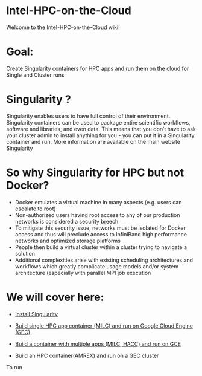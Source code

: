 # Intel-HPC-on-the-Cloud
Welcome to the Intel-HPC-on-the-Cloud wiki!

# Goal:
Create Singularity containers for HPC apps and run them on the cloud for Single and Cluster runs

# Singularity ?
Singularity enables users to have full control of their environment. Singularity containers can be used to package entire scientific workflows, software and libraries, and even data. This means that you don’t have to ask your cluster admin to install anything for you - you can put it in a Singularity container and run. More information are available on the main website Singularity

# So why Singularity for HPC  but not Docker?

* Docker emulates a virtual machine in many aspects (e.g. users can escalate to root)
* Non-authorized users having root access to any of our production networks is considered a security breech
* To mitigate this security issue, networks must be isolated for Docker access and thus will preclude access to InfiniBand high performance networks and optimized storage platforms
* People then build a virtual cluster within a cluster trying to navigate a solution
* Additional complexities arise with existing scheduling architectures and workflows which greatly complicate usage models and/or system architecture (especially with parallel MPI job execution


# We will cover here:

* [Install Singularity](https://github.intel.com/sdouyeb/Intel-on-the-Cloud/wiki/Install-Singularity)

* [Build single HPC app container (MILC) and run on Google Cloud Engine (GEC)](https://github.intel.com/sdouyeb/Intel-on-the-Cloud/wiki/Build-single-HPC-app-container-(MILC)-and-run-on-Google-Cloud-Engine-(GEC))

* [Build a container with multiple apps (MILC, HACC) and run on GCE](https://github.intel.com/sdouyeb/Intel-on-the-Cloud/wiki/Build-a-container-with-multiple-apps-(MILC,-HACC)-and-run-on-GCE)

* Build an HPC container(AMREX) and run on a GEC cluster 

To run 
